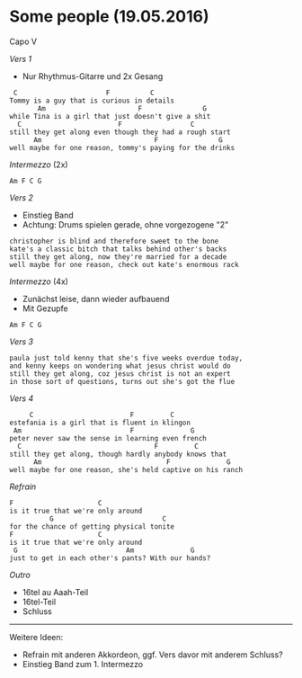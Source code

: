 Some people (19.05.2016)
========================

Capo V

*Vers 1*

* Nur Rhythmus-Gitarre und 2x Gesang

```
 C                      F          C
Tommy is a guy that is curious in details
       Am                       F               G
while Tina is a girl that just doesn't give a shit
  C                        F                 C
still they get along even though they had a rough start
      Am                            F               G
well maybe for one reason, tommy's paying for the drinks
```

*Intermezzo* (2x)

```
Am F C G
```

*Vers 2*

* Einstieg Band
* Achtung: Drums spielen gerade, ohne vorgezogene "2"

```
christopher is blind and therefore sweet to the bone
kate's a classic bitch that talks behind other's backs
still they get along, now they're married for a decade
well maybe for one reason, check out kate's enormous rack
```

*Intermezzo* (4x)

* Zunächst leise, dann wieder aufbauend
* Mit Gezupfe

```
Am F C G
```

*Vers 3*

```
paula just told kenny that she's five weeks overdue today,
and kenny keeps on wondering what jesus christ would do
still they get along, coz jesus christ is not an expert
in those sort of questions, turns out she's got the flue
```

*Vers 4*

```
     C                        F         C
estefania is a girl that is fluent in klingon
 Am                           F              G
peter never saw the sense in learning even french
  C                                 F         C
still they get along, though hardly anybody knows that
      Am                               F              G
well maybe for one reason, she's held captive on his ranch
```

*Refrain*

```
F                     C
is it true that we're only around
          G                           C
for the chance of getting physical tonite
F                     C
is it true that we're only around
 G                           Am              G
just to get in each other's pants? With our hands?
```

*Outro*

* 16tel au Aaah-Teil
* 16tel-Teil
* Schluss

----

Weitere Ideen:
* Refrain mit anderen Akkordeon, ggf. Vers davor mit anderem Schluss?
* Einstieg Band zum 1. Intermezzo
